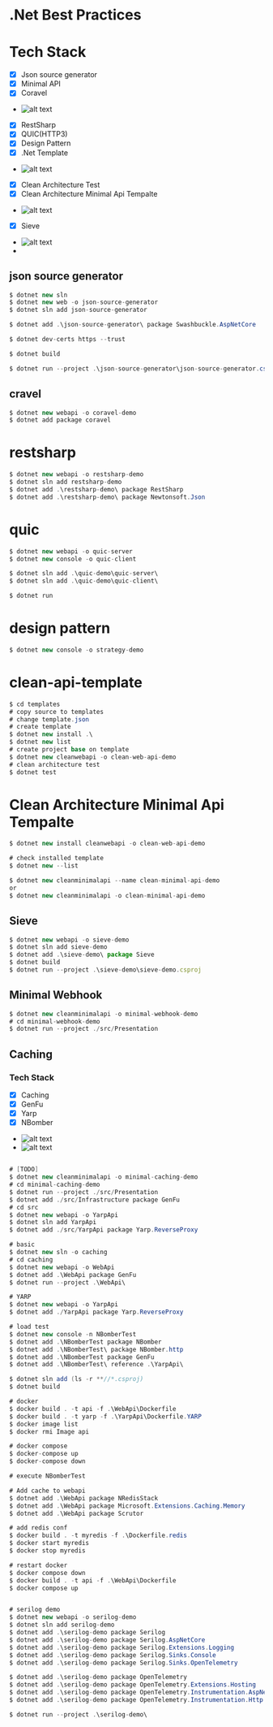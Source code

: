 # .Net Best Practices

# Tech Stack

- [x] Json source generator
- [x] Minimal API
- [x] Coravel
- ![alt text](./doc/coravel.jpg)
- [x] RestSharp
- [x] QUIC(HTTP3)
- [x] Design Pattern
- [x] .Net Template
- ![alt text](./doc/create-template.jpg)
- [x] Clean Architecture Test
- [x] Clean Architecture Minimal Api Tempalte
- ![alt text](./doc/clean-architecture-minimal-api.jpg)
- [x] Sieve
- ![alt text](./doc/sieve-demo.jpg)
-

## json source generator

```c#
$ dotnet new sln
$ dotnet new web -o json-source-generator
$ dotnet sln add json-source-generator

$ dotnet add .\json-source-generator\ package Swashbuckle.AspNetCore

$ dotnet dev-certs https --trust

$ dotnet build

$ dotnet run --project .\json-source-generator\json-source-generator.csproj
```

## cravel

```c#
$ dotnet new webapi -o coravel-demo
$ dotnet add package coravel
```

# restsharp

```c#
$ dotnet new webapi -o restsharp-demo
$ dotnet sln add restsharp-demo
$ dotnet add .\restsharp-demo\ package RestSharp
$ dotnet add .\restsharp-demo\ package Newtonsoft.Json
```

# quic

```c#
$ dotnet new webapi -o quic-server
$ dotnet new console -o quic-client

$ dotnet sln add .\quic-demo\quic-server\
$ dotnet sln add .\quic-demo\quic-client\

$ dotnet run
```

# design pattern

```c#
$ dotnet new console -o strategy-demo
```

# clean-api-template

```c#
$ cd templates
# copy source to templates
# change template.json
# create template
$ dotnet new install .\
$ dotnet new list
# create project base on template
$ dotnet new cleanwebapi -o clean-web-api-demo
# clean architecture test
$ dotnet test
```

# Clean Architecture Minimal Api Tempalte

```c#
$ dotnet new install cleanwebapi -o clean-web-api-demo

# check installed template
$ dotnet new --list

$ dotnet new cleanminimalapi --name clean-minimal-api-demo
or
$ dotnet new cleanminimalapi -o clean-minimal-api-demo
```

## Sieve

```javascript
$ dotnet new webapi -o sieve-demo
$ dotnet sln add sieve-demo
$ dotnet add .\sieve-demo\ package Sieve
$ dotnet build
$ dotnet run --project .\sieve-demo\sieve-demo.csproj
```

## Minimal Webhook

```c#
$ dotnet new cleanminimalapi -o minimal-webhook-demo
# cd minimal-webhook-demo
$ dotnet run --project ./src/Presentation
```

## Caching

### Tech Stack

- [x] Caching
- [x] GenFu
- [x] Yarp
- [x] NBomber
- ![alt text](./doc/nbomber-demo.PNG)
- ![alt text](./doc/nbomber-demo2.PNG)

```c#

# [TODO]
$ dotnet new cleanminimalapi -o minimal-caching-demo
# cd minimal-caching-demo
$ dotnet run --project ./src/Presentation
$ dotnet add ./src/Infrastructure package GenFu
# cd src
$ dotnet new webapi -o YarpApi
$ dotnet sln add YarpApi
$ dotnet add ./src/YarpApi package Yarp.ReverseProxy

# basic
$ dotnet new sln -o caching
# cd caching
$ dotnet new webapi -o WebApi
$ dotnet add .\WebApi package GenFu
$ dotnet run --project .\WebApi\

# YARP
$ dotnet new webapi -o YarpApi
$ dotnet add ./YarpApi package Yarp.ReverseProxy

# load test
$ dotnet new console -n NBomberTest
$ dotnet add .\NBomberTest package NBomber
$ dotnet add .\NBomberTest\ package NBomber.http
$ dotnet add .\NBomberTest package GenFu
$ dotnet add .\NBomberTest\ reference .\YarpApi\

$ dotnet sln add (ls -r **//*.csproj)
$ dotnet build

# docker
$ docker build . -t api -f .\WebApi\Dockerfile
$ docker build . -t yarp -f .\YarpApi\Dockerfile.YARP
$ docker image list
$ docker rmi Image api

# docker compose
$ docker-compose up
$ docker-compose down

# execute NBomberTest

# Add cache to webapi
$ dotnet add .\WebApi package NRedisStack
$ dotnet add .\WebApi package Microsoft.Extensions.Caching.Memory
$ dotnet add .\WebApi package Scrutor

# add redis conf
$ docker build . -t myredis -f .\Dockerfile.redis
$ docker start myredis
$ docker stop myredis

# restart docker
$ docker compose down
$ docker build . -t api -f .\WebApi\Dockerfile
$ docker compose up


# serilog demo
$ dotnet new webapi -o serilog-demo
$ dotnet sln add serilog-demo
$ dotnet add .\serilog-demo package Serilog
$ dotnet add .\serilog-demo package Serilog.AspNetCore
$ dotnet add .\serilog-demo package Serilog.Extensions.Logging
$ dotnet add .\serilog-demo package Serilog.Sinks.Console
$ dotnet add .\serilog-demo package Serilog.Sinks.OpenTelemetry

$ dotnet add .\serilog-demo package OpenTelemetry
$ dotnet add .\serilog-demo package OpenTelemetry.Extensions.Hosting
$ dotnet add .\serilog-demo package OpenTelemetry.Instrumentation.AspNetCore
$ dotnet add .\serilog-demo package OpenTelemetry.Instrumentation.Http

$ dotnet run --project .\serilog-demo\
```
